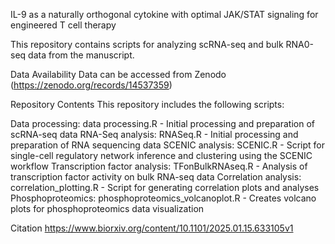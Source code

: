 IL-9 as a naturally orthogonal cytokine with optimal JAK/STAT signaling for engineered T cell therapy

This repository contains scripts for analyzing scRNA-seq and bulk RNA0-seq data from the manuscript. 

Data Availability
Data can be accessed from Zenodo (https://zenodo.org/records/14537359)

Repository Contents
This repository includes the following scripts:

Data processing: data processing.R - Initial processing and preparation of scRNA-seq data
RNA-Seq analysis: RNASeq.R - Initial processing and preparation of RNA sequencing data 
SCENIC analysis: SCENIC.R - Script for single-cell regulatory network inference and clustering using the SCENIC workflow
Transcription factor analysis: TFonBulkRNAseq.R - Analysis of transcription factor activity on bulk RNA-seq data
Correlation analysis: correlation_plotting.R - Script for generating correlation plots and analyses
Phosphoproteomics: phosphoproteomics_volcanoplot.R - Creates volcano plots for phosphoproteomics data visualization


Citation
https://www.biorxiv.org/content/10.1101/2025.01.15.633105v1
